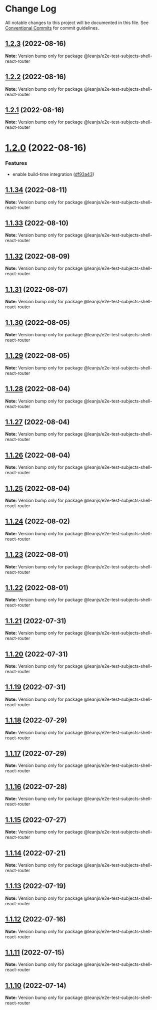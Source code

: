 # Change Log

All notable changes to this project will be documented in this file.
See [Conventional Commits](https://conventionalcommits.org) for commit guidelines.

## [1.2.3](https://github.com/leanjs/leanjs/compare/@leanjs/e2e-test-subjects-shell-react-router@1.2.2...@leanjs/e2e-test-subjects-shell-react-router@1.2.3) (2022-08-16)

**Note:** Version bump only for package @leanjs/e2e-test-subjects-shell-react-router





## [1.2.2](https://github.com/leanjs/leanjs/compare/@leanjs/e2e-test-subjects-shell-react-router@1.2.1...@leanjs/e2e-test-subjects-shell-react-router@1.2.2) (2022-08-16)

**Note:** Version bump only for package @leanjs/e2e-test-subjects-shell-react-router





## [1.2.1](https://github.com/leanjs/leanjs/compare/@leanjs/e2e-test-subjects-shell-react-router@1.2.0...@leanjs/e2e-test-subjects-shell-react-router@1.2.1) (2022-08-16)

**Note:** Version bump only for package @leanjs/e2e-test-subjects-shell-react-router





# [1.2.0](https://github.com/leanjs/leanjs/compare/@leanjs/e2e-test-subjects-shell-react-router@1.1.34...@leanjs/e2e-test-subjects-shell-react-router@1.2.0) (2022-08-16)


### Features

* enable build-time integration ([df93a43](https://github.com/leanjs/leanjs/commit/df93a433f869a659ace4fb1388608fdd415071b0))





## [1.1.34](https://github.com/leanjs/leanjs/compare/@leanjs/e2e-test-subjects-shell-react-router@1.1.33...@leanjs/e2e-test-subjects-shell-react-router@1.1.34) (2022-08-11)

**Note:** Version bump only for package @leanjs/e2e-test-subjects-shell-react-router





## [1.1.33](https://github.com/leanjs/leanjs/compare/@leanjs/e2e-test-subjects-shell-react-router@1.1.32...@leanjs/e2e-test-subjects-shell-react-router@1.1.33) (2022-08-10)

**Note:** Version bump only for package @leanjs/e2e-test-subjects-shell-react-router





## [1.1.32](https://github.com/leanjs/leanjs/compare/@leanjs/e2e-test-subjects-shell-react-router@1.1.31...@leanjs/e2e-test-subjects-shell-react-router@1.1.32) (2022-08-09)

**Note:** Version bump only for package @leanjs/e2e-test-subjects-shell-react-router





## [1.1.31](https://github.com/leanjs/leanjs/compare/@leanjs/e2e-test-subjects-shell-react-router@1.1.30...@leanjs/e2e-test-subjects-shell-react-router@1.1.31) (2022-08-07)

**Note:** Version bump only for package @leanjs/e2e-test-subjects-shell-react-router





## [1.1.30](https://github.com/leanjs/leanjs/compare/@leanjs/e2e-test-subjects-shell-react-router@1.1.29...@leanjs/e2e-test-subjects-shell-react-router@1.1.30) (2022-08-05)

**Note:** Version bump only for package @leanjs/e2e-test-subjects-shell-react-router





## [1.1.29](https://github.com/leanjs/leanjs/compare/@leanjs/e2e-test-subjects-shell-react-router@1.1.28...@leanjs/e2e-test-subjects-shell-react-router@1.1.29) (2022-08-05)

**Note:** Version bump only for package @leanjs/e2e-test-subjects-shell-react-router





## [1.1.28](https://github.com/leanjs/leanjs/compare/@leanjs/e2e-test-subjects-shell-react-router@1.1.27...@leanjs/e2e-test-subjects-shell-react-router@1.1.28) (2022-08-04)

**Note:** Version bump only for package @leanjs/e2e-test-subjects-shell-react-router





## [1.1.27](https://github.com/leanjs/leanjs/compare/@leanjs/e2e-test-subjects-shell-react-router@1.1.26...@leanjs/e2e-test-subjects-shell-react-router@1.1.27) (2022-08-04)

**Note:** Version bump only for package @leanjs/e2e-test-subjects-shell-react-router





## [1.1.26](https://github.com/leanjs/leanjs/compare/@leanjs/e2e-test-subjects-shell-react-router@1.1.25...@leanjs/e2e-test-subjects-shell-react-router@1.1.26) (2022-08-04)

**Note:** Version bump only for package @leanjs/e2e-test-subjects-shell-react-router





## [1.1.25](https://github.com/leanjs/leanjs/compare/@leanjs/e2e-test-subjects-shell-react-router@1.1.24...@leanjs/e2e-test-subjects-shell-react-router@1.1.25) (2022-08-04)

**Note:** Version bump only for package @leanjs/e2e-test-subjects-shell-react-router





## [1.1.24](https://github.com/leanjs/leanjs/compare/@leanjs/e2e-test-subjects-shell-react-router@1.1.23...@leanjs/e2e-test-subjects-shell-react-router@1.1.24) (2022-08-02)

**Note:** Version bump only for package @leanjs/e2e-test-subjects-shell-react-router





## [1.1.23](https://github.com/leanjs/leanjs/compare/@leanjs/e2e-test-subjects-shell-react-router@1.1.22...@leanjs/e2e-test-subjects-shell-react-router@1.1.23) (2022-08-01)

**Note:** Version bump only for package @leanjs/e2e-test-subjects-shell-react-router





## [1.1.22](https://github.com/leanjs/leanjs/compare/@leanjs/e2e-test-subjects-shell-react-router@1.1.21...@leanjs/e2e-test-subjects-shell-react-router@1.1.22) (2022-08-01)

**Note:** Version bump only for package @leanjs/e2e-test-subjects-shell-react-router





## [1.1.21](https://github.com/leanjs/leanjs/compare/@leanjs/e2e-test-subjects-shell-react-router@1.1.20...@leanjs/e2e-test-subjects-shell-react-router@1.1.21) (2022-07-31)

**Note:** Version bump only for package @leanjs/e2e-test-subjects-shell-react-router





## [1.1.20](https://github.com/leanjs/leanjs/compare/@leanjs/e2e-test-subjects-shell-react-router@1.1.19...@leanjs/e2e-test-subjects-shell-react-router@1.1.20) (2022-07-31)

**Note:** Version bump only for package @leanjs/e2e-test-subjects-shell-react-router





## [1.1.19](https://github.com/leanjs/leanjs/compare/@leanjs/e2e-test-subjects-shell-react-router@1.1.18...@leanjs/e2e-test-subjects-shell-react-router@1.1.19) (2022-07-31)

**Note:** Version bump only for package @leanjs/e2e-test-subjects-shell-react-router





## [1.1.18](https://github.com/leanjs/leanjs/compare/@leanjs/e2e-test-subjects-shell-react-router@1.1.17...@leanjs/e2e-test-subjects-shell-react-router@1.1.18) (2022-07-29)

**Note:** Version bump only for package @leanjs/e2e-test-subjects-shell-react-router





## [1.1.17](https://github.com/leanjs/leanjs/compare/@leanjs/e2e-test-subjects-shell-react-router@1.1.16...@leanjs/e2e-test-subjects-shell-react-router@1.1.17) (2022-07-29)

**Note:** Version bump only for package @leanjs/e2e-test-subjects-shell-react-router





## [1.1.16](https://github.com/leanjs/leanjs/compare/@leanjs/e2e-test-subjects-shell-react-router@1.1.15...@leanjs/e2e-test-subjects-shell-react-router@1.1.16) (2022-07-28)

**Note:** Version bump only for package @leanjs/e2e-test-subjects-shell-react-router





## [1.1.15](https://github.com/leanjs/leanjs/compare/@leanjs/e2e-test-subjects-shell-react-router@1.1.14...@leanjs/e2e-test-subjects-shell-react-router@1.1.15) (2022-07-27)

**Note:** Version bump only for package @leanjs/e2e-test-subjects-shell-react-router





## [1.1.14](https://github.com/leanjs/leanjs/compare/@leanjs/e2e-test-subjects-shell-react-router@1.1.13...@leanjs/e2e-test-subjects-shell-react-router@1.1.14) (2022-07-21)

**Note:** Version bump only for package @leanjs/e2e-test-subjects-shell-react-router





## [1.1.13](https://github.com/leanjs/leanjs/compare/@leanjs/e2e-test-subjects-shell-react-router@1.1.12...@leanjs/e2e-test-subjects-shell-react-router@1.1.13) (2022-07-19)

**Note:** Version bump only for package @leanjs/e2e-test-subjects-shell-react-router





## [1.1.12](https://github.com/leanjs/leanjs/compare/@leanjs/e2e-test-subjects-shell-react-router@1.1.11...@leanjs/e2e-test-subjects-shell-react-router@1.1.12) (2022-07-16)

**Note:** Version bump only for package @leanjs/e2e-test-subjects-shell-react-router





## [1.1.11](https://github.com/leanjs/leanjs/compare/@leanjs/e2e-test-subjects-shell-react-router@1.1.10...@leanjs/e2e-test-subjects-shell-react-router@1.1.11) (2022-07-15)

**Note:** Version bump only for package @leanjs/e2e-test-subjects-shell-react-router





## [1.1.10](https://github.com/leanjs/leanjs/compare/@leanjs/e2e-test-subjects-shell-react-router@1.1.9...@leanjs/e2e-test-subjects-shell-react-router@1.1.10) (2022-07-14)

**Note:** Version bump only for package @leanjs/e2e-test-subjects-shell-react-router
